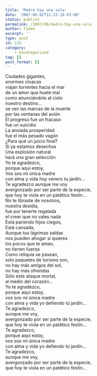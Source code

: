 ```yaml
---
title: 'Madre hay una sola'
date: '2007-06-02T11:22:18-03:00'
status: publish
permalink: /2007/06/madre-hay-una-sola
author: fideo
excerpt: ''
type: post
id: 115
category:
    - Uncategorized
tag: []
post_format: []
---
```

Ciudades gigantes,  
enormes cloacas  
viajan torrentes hacia el mar  
de un amor que huele mal  
como anunciándole al cielo  
nuestro destino…  
se ven las marcas de la muerte  
por las ventanas del avión  
El progreso fue un fracaso  
fue un suicidio  
La ansiada prosperidad  
fue el más pesado vagón  
¿Para qué un juicio final?  
Si ya estamos desechos  
Una explosión natural  
hará una gran selección  
Yo te agradezco,  
porque aquí estoy,  
Vos sos mi única madre  
con alma y vida hoy venero tu jardín…  
Te agradezco aunque me voy  
avergonzado por ser parte de la especie,  
que hoy te viola en un patético festín…  
No te libraste de nosotros,  
nuestra desidia,  
fue por tenerte regalada  
el creer que no vales nada  
Está pariendo hijos ciegos,  
Está cansada,  
Aunque tus lágrimas saldas  
nos pueden ahogar si quieres  
los pocos que te aman,  
no tienen fuerza  
Como reliquia se pasean,  
solo paquetes de turismo son,  
no hay más amigos del sol,  
no hay más ofrendas  
Sólo este ataque mortal,  
al medio del corazón…  
Yo te agradezco,  
porque aquí estoy,  
vos sos mi única madre  
con alma y vida yo defiendo tú jardín…  
Te agradezco,  
aunque me voy,  
avergonzado por ser parte de la especie,  
que hoy te viola en un patético festín…  
Te agradezco,  
porque aquí estoy,  
vos sos mi única madre  
con alma y vida yo defiendo tú jardín…  
Te agradezco,  
aunque me voy,  
avergonzado por ser parte de la especie,  
que hoy te viola en un patético festín…